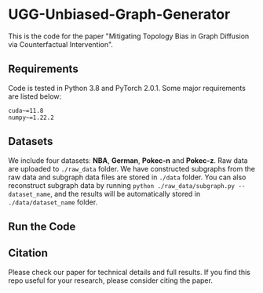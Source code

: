 # UGG-Unbiased-Graph-Generator

This is the code for the paper "Mitigating Topology Bias in Graph Diffusion via Counterfactual Intervention". 

## Requirements

Code is tested in Python 3.8 and PyTorch 2.0.1. Some major requirements are listed below:
```
cuda~=11.8
numpy~=1.22.2
```

## Datasets

We include four datasets: **NBA**, **German**, **Pokec-n** and **Pokec-z**. Raw data are uploaded to ```./raw_data``` folder. We have constructed subgraphs from the raw data and subgraph data files are stored in ```./data``` folder. You can also reconstruct subgraph data by running ```python ./raw_data/subgraph.py --dataset_name```, and the results will be automatically stored in ```./data/dataset_name``` folder. 

## Run the Code

## Citation
Please check our paper for technical details and full results. If you find this repo useful for your research, please consider citing the paper. 
